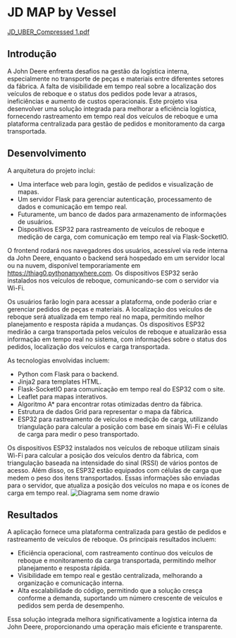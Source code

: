 # JD MAP by Vessel
[JD_UBER_Compressed 1.pdf](https://github.com/user-attachments/files/17198326/JD_UBER_Compressed.1.pdf)

## Introdução
A John Deere enfrenta desafios na gestão da logística interna, especialmente no transporte de peças e materiais entre diferentes setores da fábrica. A falta de visibilidade em tempo real sobre a localização dos veículos de reboque e o status dos pedidos pode levar a atrasos, ineficiências e aumento de custos operacionais. Este projeto visa desenvolver uma solução integrada para melhorar a eficiência logística, fornecendo rastreamento em tempo real dos veículos de reboque e uma plataforma centralizada para gestão de pedidos e monitoramento da carga transportada.

## Desenvolvimento
A arquitetura do projeto inclui:
- Uma interface web para login, gestão de pedidos e visualização de mapas.
- Um servidor Flask para gerenciar autenticação, processamento de dados e comunicação em tempo real.
- Futuramente, um banco de dados para armazenamento de informações de usuários.
- Dispositivos ESP32 para rastreamento de veículos de reboque e medição de carga, com comunicação em tempo real via Flask-SocketIO.

O frontend rodará nos navegadores dos usuários, acessível via rede interna da John Deere, enquanto o backend será hospedado em um servidor local ou na nuvem, disponível temporariamente em https://thiag0.pythonanywhere.com. Os dispositivos ESP32 serão instalados nos veículos de reboque, comunicando-se com o servidor via Wi-Fi.

Os usuários farão login para acessar a plataforma, onde poderão criar e gerenciar pedidos de peças e materiais. A localização dos veículos de reboque será atualizada em tempo real no mapa, permitindo melhor planejamento e resposta rápida a mudanças. Os dispositivos ESP32 medirão a carga transportada pelos veículos de reboque e atualizarão essa informação em tempo real no sistema, com informações sobre o status dos pedidos, localização dos veículos e carga transportada.

As tecnologias envolvidas incluem:
- Python com Flask para o backend.
- Jinja2 para templates HTML.
- Flask-SocketIO para comunicação em tempo real do ESP32 com o site.
- Leaflet para mapas interativos.
- Algoritmo A* para encontrar rotas otimizadas dentro da fábrica.
- Estrutura de dados Grid para representar o mapa da fábrica.
- ESP32 para rastreamento de veículos e medição de carga, utilizando triangulação para calcular a posição com base em sinais Wi-Fi e células de carga para medir o peso transportado.

Os dispositivos ESP32 instalados nos veículos de reboque utilizam sinais Wi-Fi para calcular a posição dos veículos dentro da fábrica, com triangulação baseada na intensidade do sinal (RSSI) de vários pontos de acesso. Além disso, os ESP32 estão equipados com células de carga que medem o peso dos itens transportados. Essas informações são enviadas para o servidor, que atualiza a posição dos veículos no mapa e os ícones de carga em tempo real.
![Diagrama sem nome drawio](https://github.com/user-attachments/assets/5f259db3-0909-4476-8d5d-0206aa347ba4)

## Resultados
A aplicação fornece uma plataforma centralizada para gestão de pedidos e rastreamento de veículos de reboque. Os principais resultados incluem:
- Eficiência operacional, com rastreamento contínuo dos veículos de reboque e monitoramento da carga transportada, permitindo melhor planejamento e resposta rápida.
- Visibilidade em tempo real e gestão centralizada, melhorando a organização e comunicação interna.
- Alta escalabilidade do código, permitindo que a solução cresça conforme a demanda, suportando um número crescente de veículos e pedidos sem perda de desempenho.

Essa solução integrada melhora significativamente a logística interna da John Deere, proporcionando uma operação mais eficiente e transparente.
